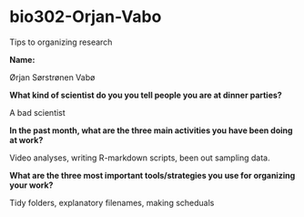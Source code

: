# bio302-Orjan-Vabo
Tips to organizing research

**Name:** 

Ørjan Sørstrønen Vabø

**What kind of scientist do you you tell people you are at dinner parties?**

A bad scientist

**In the past month, what are the three main activities you have been doing at work?**

Video analyses, writing R-markdown scripts, been out sampling data.

**What are the three most important tools/strategies you use for organizing your work?**

Tidy folders, explanatory filenames, making scheduals

